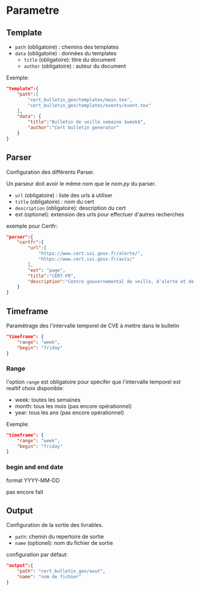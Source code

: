 # Parametre

## Template

- `path` (obligatoire) :  chemins des templates
- `data` (obligatoire) : données du templates
    - `title` (obligatoire):  titre du document
    - `author` (obligatoire) : auteur du document

Exemple:
```json
"template":{
    "path":[ 
        "cert_bulletin_gen/templates/main.tex",
        "cert_bulletin_gen/templates/events/event.tex"
    ],
    "data": {
        "title":"Bulletin de veille semaine $week$",
        "author":"Cert bulletin generator"
    }
}
```

## Parser

Configuration des différents Parser.

Un parseur doit avoir le même nom que le *nom.py* du parser.

- `url` (obligatoire) : liste des urls à utiliser
- `title` (obligatoire) : nom du cert
- `description`  (obligatoire): description du cert
- ext (optionel): extension des urls pour effectuer d'autres recherches

exemple pour Certfr:
```json
"parser":{
    "certfr":{
        "url":[
            "https://www.cert.ssi.gouv.fr/alerte/",
            "https://www.cert.ssi.gouv.fr/avis/"
        ],
        "ext": "page",
        "title":"CERT-FR",
        "description":"Centre gouvernemental de veille, d'alerte et de réponse aux attaques informatiques"
    }
}
```

## Timeframe

Paramétrage des l'intervalle temporel de CVE à mettre dans le bulletin
```json
"timeframe": {
    "range": "week",
    "begin": "friday"
}
```
### Range

l'option `range` est obligatoire pour spécifer que l'intervalle temporel est realtif
choix disponible:
- week: toutes les semaines
- month: tous les mois (pas encore opérationnel)
- year: tous les ans (pas encore opérationnel)

Exemple:
```json
"timeframe": {
    "range": "week",
    "begin": "friday"
}
```

### begin and end date

format YYYY-MM-DD

pas encore fait

## Output

Configuration de la sortie des livrables.

- `path`: chemin du repertoire de sortie
- `name` (optionel): nom du fichier de sortie

configuration par défaut:
```json
"output":{
    "path": "cert_bulletin_gen/aout",
    "name": "nom de fichier"
}
```